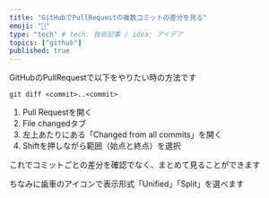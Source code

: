 ```yaml
---
title: "GitHubでPullRequestの複数コミットの差分を見る"
emoji: "🍣"
type: "tech" # tech: 技術記事 / idea: アイデア
topics: ["github"]
published: true
---
```

GitHubのPullRequestで以下をやりたい時の方法です
```
git diff <commit>..<commit>
```

1. Pull Requestを開く
2. File changedタブ
3. 左上あたりにある「Changed from all commits」を開く
4. Shiftを押しながら範囲（始点と終点）を選択

これでコミットごとの差分を確認でなく、まとめて見ることができます

ちなみに歯車のアイコンで表示形式「Unified」「Split」を選べます
